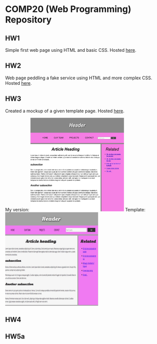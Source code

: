 # COMP20 (Web Programming) Repository

## HW1
Simple first web page using HTML and basic CSS. Hosted [here](http://sevans09.github.io/web-programming/HW1).

## HW2
Web page peddling a fake service using HTML and more complex CSS. 
Hosted [here](http://sevans09.github.io/web-programming/HW2).

## HW3
Created a mockup of a given template page. 
Hosted [here](http://sevans09.github.io/web-programming/HW3a).

My version:
<img src="IMG_3493.jpeg" width="300" height="300">
Template: 
<img src="IMG_3494.jpeg" width="300" height="300">

## HW4


## HW5a
